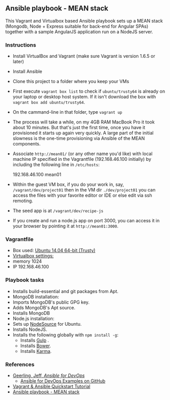 ## Ansible playbook - MEAN stack

This Vagrant and Virtualbox based Ansible playbook sets up a MEAN stack (Mongodb, Node + Express suitable for back-end for Angular SPAs) together with a sample AngularJS application run on a NodeJS server.

### Instructions

* Install VirtualBox and Vagrant (make sure Vagrant is version 1.6.5 or later)
* Install Ansible

* Clone this project to a folder where you keep your VMs
* First execute `vagrant box list` to check if `ubuntu/trusty64` is already on your laptop or desktop host system. If it isn't download the box with `vagrant box add ubuntu/trusty64`.
* On the cammand-line in that folder, type `vagrant up`
* The process will take a while, on my 4GB RAM MacBook Pro it took about 10 minutes. But that's just the first time, once you have it provisioned it starts up again very quickly. A large part of the initial slowness is the one-time provisioning via Ansible of the MEAN components.
* Associate `http://mean01/` (or any other name you'd like) with local machine IP specified in the Vagrantfile (192.168.46.100 initially) by including the following line in `/etc/hosts`:

    192.168.46.100  mean01

* Within the guest VM box, if you do your work in, say, `/vagrant/dev/project01` then in the VM dir `./dev/project01` you can access the files with your favorite editor or IDE or else edit via ssh remoting.  
* The seed app is at `/vagrant/dev/recipe-js`

* If you create and run a node.js app on port 3000, you can access it in your browser by pointing it at `http://mean01:3000`.

### Vagrantfile

* Box used: [Ubuntu 14.04 64-bit (Trusty)](https://vagrantcloud.com/ubuntu/boxes/trusty64)
* [Virtualbox settings:](https://www.virtualbox.org/manual/ch08.html#vboxmanage-modifyvm)
 * memory 1024
 * IP 192.168.46.100

### Playbook tasks

* Installs build-essential and git packages from Apt.
* MongoDB installation:
 * Imports MongoDB's public GPG key.
 * Adds MongoDB's Apt source.
 * Installs MongoDB
* Node.js installation:
 * Sets up [NodeSource](https://github.com/nodesource/distributions) for Ubuntu.
 * Installs NodeJS.
 * Installs the following globally with `npm install -g`:
   * Installs [Gulp](http://gulpjs.com/) .
   * Installs [Bower](http://gulpjs.com/).
   * Installs [Karma](http://gulpjs.com/).

### References

* [Geerling, Jeff, *Ansible for DevOps*](https://leanpub.com/ansible-for-devops)
  * [Ansible for DevOps Examples on GitHub](https://github.com/geerlingguy/ansible-for-devops)
* [Vagrant & Ansible Quickstart Tutorial](http://adamcod.es/2014/09/23/vagrant-ansible-quickstart-tutorial.html)
* [Ansible playbook - MEAN stack](https://github.com/dennmart/vagrant-ansible-playbooks/tree/master/mean)
